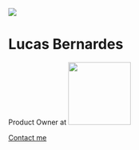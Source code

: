 ![](https://d1fdloi71mui9q.cloudfront.net/kbqeNdJLQ1ufwRPgQc1u_d6hYPPV7tP6WqSc4)
# Lucas Bernardes
 Product Owner at 
<img width="125" src="https://ambevtech.com.br/wp-content/themes/ambevtech/assets/img/ambev-tech-logo.svg">

[Contact me](https://linktr.ee/lucasbs)
